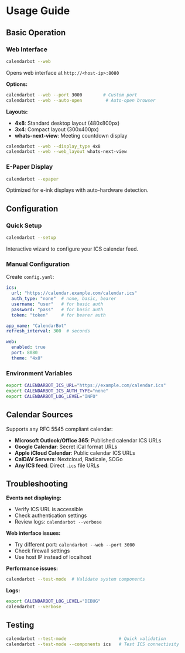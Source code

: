 # Usage Guide

## Basic Operation

### Web Interface

```bash
calendarbot --web
```

Opens web interface at `http://<host-ip>:8080`

**Options:**
```bash
calendarbot --web --port 3000        # Custom port
calendarbot --web --auto-open         # Auto-open browser
```

**Layouts:**
- **4x8**: Standard desktop layout (480x800px)
- **3x4**: Compact layout (300x400px)
- **whats-next-view**: Meeting countdown display

```bash
calendarbot --web --display_type 4x8
calendarbot --web --web_layout whats-next-view
```

### E-Paper Display

```bash
calendarbot --epaper
```

Optimized for e-ink displays with auto-hardware detection.

## Configuration

### Quick Setup

```bash
calendarbot --setup
```

Interactive wizard to configure your ICS calendar feed.

### Manual Configuration

Create `config.yaml`:

```yaml
ics:
  url: "https://calendar.example.com/calendar.ics"
  auth_type: "none"  # none, basic, bearer
  username: "user"   # for basic auth
  password: "pass"   # for basic auth
  token: "token"     # for bearer auth

app_name: "CalendarBot"
refresh_interval: 300  # seconds

web:
  enabled: true
  port: 8080
  theme: "4x8"
```

### Environment Variables

```bash
export CALENDARBOT_ICS_URL="https://example.com/calendar.ics"
export CALENDARBOT_ICS_AUTH_TYPE="none"
export CALENDARBOT_LOG_LEVEL="INFO"
```

## Calendar Sources

Supports any RFC 5545 compliant calendar:

- **Microsoft Outlook/Office 365**: Published calendar ICS URLs
- **Google Calendar**: Secret iCal format URLs  
- **Apple iCloud Calendar**: Public calendar ICS URLs
- **CalDAV Servers**: Nextcloud, Radicale, SOGo
- **Any ICS feed**: Direct `.ics` file URLs

## Troubleshooting

**Events not displaying:**
- Verify ICS URL is accessible
- Check authentication settings
- Review logs: `calendarbot --verbose`

**Web interface issues:**
- Try different port: `calendarbot --web --port 3000`
- Check firewall settings
- Use host IP instead of localhost

**Performance issues:**
```bash
calendarbot --test-mode  # Validate system components
```

**Logs:**
```bash
export CALENDARBOT_LOG_LEVEL="DEBUG"
calendarbot --verbose
```

## Testing

```bash
calendarbot --test-mode                    # Quick validation
calendarbot --test-mode --components ics   # Test ICS connectivity